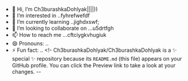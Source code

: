 - 👋 Hi, I’m Ch3burashkaDohlyak||||))
- 👀 I’m interested in ..fyhrefwefdf
- 🌱 I’m currently learning ..jighdxswf;
- 💞️ I’m looking to collaborate on ...u5drtfgh
- 📫 How to reach me ...cftciygkvhugiuk
- 😄 Pronouns: ..
- ⚡ Fun fact: ..
<!-
Ch3burashkaDohlyak/Ch3burashkaDohlyak is a ✨ special ✨ repository because its `README.md` (this file) appears on your GitHub profile.
You can click the Preview link to take a look at your changes.
--
